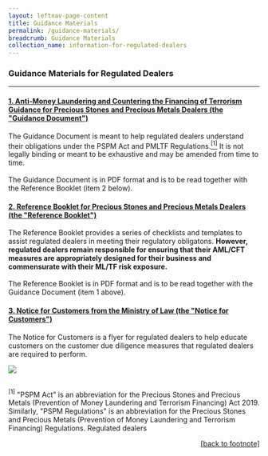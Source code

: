 ```yaml
---
layout: leftnav-page-content
title: Guidance Materials
permalink: /guidance-materials/
breadcrumb: Guidance Materials
collection_name: information-for-regulated-dealers
---
```


### Guidance Materials for Regulated Dealers
---

#### [1. Anti-Money Laundering and Countering the Financing of Terrorism Guidance for Precious Stones and Precious Metals Dealers (the "**Guidance Document**")](URL1)
<a id="guidance"></a>
The Guidance Document is meant to help regulated dealers understand their obligations under the PSPM Act and PMLTF Regulations.<a href="#footnote1"><sup>[1]</sup></a> It is not legally binding or meant to be exhaustive and may be amended from time to time.<br><br>
The Guidance Document is in PDF format and is to be read together with the Reference Booklet (item 2 below). 
<br>
#### [2. Reference Booklet for Precious Stones and Precious Metals Dealers (the "**Reference Booklet**")](URL2)

The Reference Booklet provides a series of checklists and templates to assist regulated dealers in meeting their regulatory obligatons. <b>However, regulated dealers remain responsible for ensuring that their AML/CFT measures are appropriately designed for their business and commensurate with their ML/TF risk exposure.</b><br><br>
The Reference Booklet is in PDF format and is to be read together with the Guidance Document (item 1 above).
<br>
#### [3. Notice for Customers from the Ministry of Law (the "**Notice for Customers**")](/images/Notice%20for%20Customers%20-%20PSPM%20Act.pdf)

The Notice for Customers is a flyer for regulated dealers to help educate customers on the customer due diligence measures that regulated dealers are required to perform.

<a href="https://github.com/isomerpages/mlaw-acd/raw/staging/images/Notice%20for%20Customers%20-%20PSPM%20Act.pdf"><img src="https://github.com/isomerpages/mlaw-acd/raw/staging/images/Notice%20for%20Customers%20-%20PSPM%20Act.png"></a><br><br>

<a id="footnote1"><sup>[1]</sup></a> "PSPM Act" is an abbreviation for the Precious Stones and Precious Metals (Prevention of Money Laundering and Terrorism Financing) Act 2019. Similarly, "PSPM Regulations" is an abbreviation for the Precious Stones and Precious Metals (Prevention of Money Laundering and Terrorism Financing) Regulations. Regulated dealers 
<p align="right"><a href="#guidance"><u>[back to footnote]</u></a></p>
